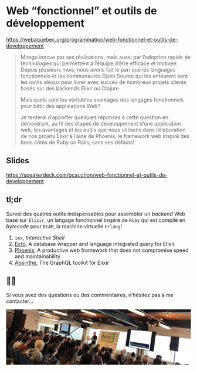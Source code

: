 # Web “fonctionnel” et outils de développement

https://webaquebec.org/programmation/web-fonctionnel-et-outils-de-developpement

> Mirego innove par ses réalisations, mais aussi par l’adoption rapide de technologies qui permettent à l’équipe d’être efficace et motivée. Depuis plusieurs mois, nous avons fait le pari que les languages fonctionnels et les communautés Open Source qui les entourent sont les outils idéaux pour livrer avec succès de nombreux projets clients basés sur des backends Elixir ou Clojure.
>
> Mais quels sont les véritables avantages des langages fonctionnels pour bâtir des applications Web?
>
> Je tenterai d’apporter quelques réponses à cette question en démontrant, au fil des étapes de développement d’une application web, les avantages et les outils que nous utilisons dans l’élaboration de nos projets Elixir à l’aide de Phoenix, le framework web inspiré des bons côtés de Ruby on Rails; sans ses défauts!

## Slides

https://speakerdeck.com/gcauchon/web-fonctionnel-et-outils-de-developpement

## tl;dr

Survol des quatres outils indispensables pour assembler un _backend_ Web basé sur `Elixir`, un langage fonctionnel inspiré de `Ruby` qui est compilé en _bytecode_ pour `BEAM`, la machine virtuelle `Erlang`!

1. `iex`, _Interactive Shell_
1. [Ecto](https://hexdocs.pm/ecto), A database wrapper and language integrated query for Elixir.
1. [Phoenix](http://phoenixframework.org), A productive web framework that does not compromise speed and maintainability.
1. [Absinthe](http://absinthe-graphql.org), The GraphQL toolkit for Elixir

## 👋🏻

Si vous avez des questions ou des commentaires, n’hésitez pas à me contacter…

![full house](images/banner.jpg)
